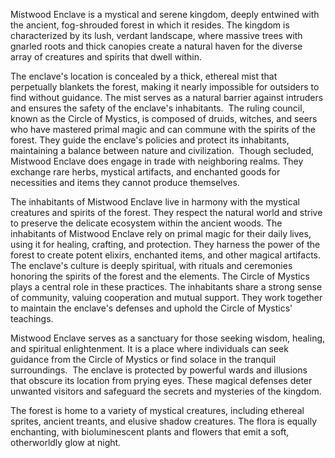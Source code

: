 Mistwood Enclave is a mystical and serene kingdom, deeply entwined with the ancient, fog-shrouded forest in which it resides. The kingdom is characterized by its lush, verdant landscape, where massive trees with gnarled roots and thick canopies create a natural haven for the diverse array of creatures and spirits that dwell within.

The enclave's location is concealed by a thick, ethereal mist that perpetually blankets the forest, making it nearly impossible for outsiders to find without guidance. The mist serves as a natural barrier against intruders and ensures the safety of the enclave's inhabitants.  The ruling council, known as the Circle of Mystics, is composed of druids, witches, and seers who have mastered primal magic and can commune with the spirits of the forest. They guide the enclave's policies and protect its inhabitants, maintaining a balance between nature and civilization.  Though secluded, Mistwood Enclave does engage in trade with neighboring realms. They exchange rare herbs, mystical artifacts, and enchanted goods for necessities and items they cannot produce themselves.

The inhabitants of Mistwood Enclave live in harmony with the mystical creatures and spirits of the forest. They respect the natural world and strive to preserve the delicate ecosystem within the ancient woods. The inhabitants of Mistwood Enclave rely on primal magic for their daily lives, using it for healing, crafting, and protection. They harness the power of the forest to create potent elixirs, enchanted items, and other magical artifacts. The enclave's culture is deeply spiritual, with rituals and ceremonies honoring the spirits of the forest and the elements. The Circle of Mystics plays a central role in these practices. The inhabitants share a strong sense of community, valuing cooperation and mutual support. They work together to maintain the enclave's defenses and uphold the Circle of Mystics' teachings.

Mistwood Enclave serves as a sanctuary for those seeking wisdom, healing, and spiritual enlightenment. It is a place where individuals can seek guidance from the Circle of Mystics or find solace in the tranquil surroundings.  The enclave is protected by powerful wards and illusions that obscure its location from prying eyes. These magical defenses deter unwanted visitors and safeguard the secrets and mysteries of the kingdom.

The forest is home to a variety of mystical creatures, including ethereal sprites, ancient treants, and elusive shadow creatures. The flora is equally enchanting, with bioluminescent plants and flowers that emit a soft, otherworldly glow at night.